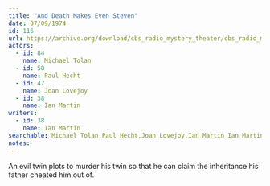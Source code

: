 ```yaml
---
title: "And Death Makes Even Steven"
date: 07/09/1974
id: 116
url: https://archive.org/download/cbs_radio_mystery_theater/cbs_radio_mystery_theater-0101-0150.zip/cbs_radio_mystery_theater-0101-0150%2Fcbsrmt_0116_and_death_makes_even_steven.mp3
actors:  
  - id: 84
    name: Michael Tolan  
  - id: 58
    name: Paul Hecht  
  - id: 47
    name: Joan Lovejoy  
  - id: 38
    name: Ian Martin
writers:  
  - id: 38
    name: Ian Martin
searchable: Michael Tolan,Paul Hecht,Joan Lovejoy,Ian Martin Ian Martin
notes:  
---
```

An evil twin plots to murder his twin so that he can claim the inheritance his father cheated him out of.